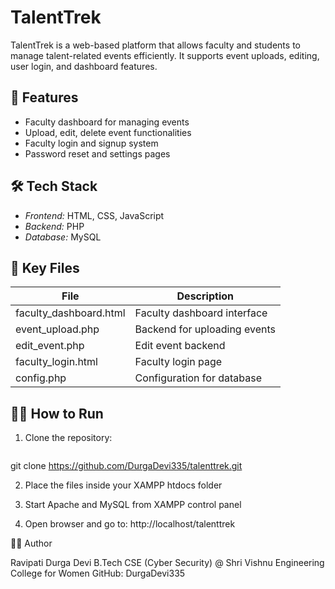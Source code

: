 # TalentTrek

TalentTrek is a web-based platform that allows faculty and students to manage talent-related events efficiently. It supports event uploads, editing, user login, and dashboard features.

## 🚀 Features

- Faculty dashboard for managing events
- Upload, edit, delete event functionalities
- Faculty login and signup system
- Password reset and settings pages

## 🛠️ Tech Stack

- *Frontend:* HTML, CSS, JavaScript
- *Backend:* PHP
- *Database:* MySQL 

## 📁 Key Files

| File                     | Description                       |
|--------------------------|-----------------------------------|
| faculty_dashboard.html | Faculty dashboard interface       |
| event_upload.php       | Backend for uploading events      |
| edit_event.php         | Edit event backend                |
| faculty_login.html     | Faculty login page                |
| config.php             | Configuration for database        |


## 🧑‍💻 How to Run

1. Clone the repository:
   ```bash
git clone https://github.com/DurgaDevi335/talenttrek.git

2. Place the files inside your XAMPP htdocs folder
   
3. Start Apache and MySQL from XAMPP control panel
   
4. Open browser and go to:
http://localhost/talenttrek



🙋‍♀️ Author

Ravipati Durga Devi
B.Tech CSE (Cyber Security) @ Shri Vishnu Engineering College for Women
GitHub: DurgaDevi335
